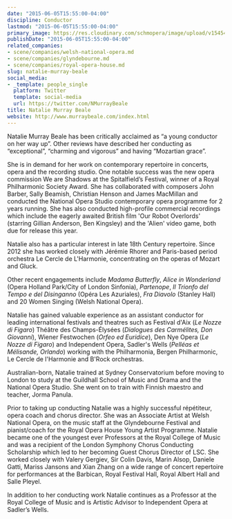 ```yaml
---
date: "2015-06-05T15:55:00-04:00"
discipline: Conductor
lastmod: "2015-06-05T15:55:00-04:00"
primary_image: https://res.cloudinary.com/schmopera/image/upload/v1545409169/media/webhook-uploads/1433534050168/photo-1.JPG.JPG
publishDate: "2015-06-05T15:55:00-04:00"
related_companies:
- scene/companies/welsh-national-opera.md
- scene/companies/glyndebourne.md
- scene/companies/royal-opera-house.md
slug: natalie-murray-beale
social_media:
- _template: people_single
  platform: Twitter
  template: social-media
  url: https://twitter.com/NMurrayBeale
title: Natalie Murray Beale
website: http://www.murraybeale.com/index.html
---
```


Natalie Murray Beale has been critically acclaimed as “a young conductor on her way up”. Other reviews have described her conducting as “exceptional”, “charming and vigorous” and having “Mozartian grace”.

She is in demand for her work on contemporary repertoire in concerts, opera and the recording studio. One notable success was the new opera commission We are Shadows at the Spitalfield’s Festival, winner of a Royal Philharmonic Society Award. She has collaborated with composers John Barber, Sally Beamish, Christian Henson and James MacMillan and conducted the National Opera Studio contemporary opera programme for 2 years running. She has also conducted high-profile commercial recordings which include the eagerly awaited British film 'Our Robot Overlords' (starring Gillian Anderson, Ben Kingsley) and the 'Alien' video game, both due for release this year.

Natalie also has a particular interest in late 18th Century repertoire. Since 2012 she has worked closely with Jérémie Rhorer and Paris-based period orchestra Le Cercle de L'Harmonie, concentrating on the operas of Mozart and Gluck.

Other recent engagements include *Madama Butterfly*, *Alice in Wonderland* (Opera Holland Park/City of London Sinfonia), *Partenope*, *Il Trionfo del Tempo e del Disinganno* (Opéra Les Azuriales), *Fra Diavolo* (Stanley Hall) and 20 Women Singing (Welsh National Opera).

Natalie has gained valuable experience as an assistant conductor for leading international festivals and theatres such as Festival d'Aix (*Le Nozze di Figaro*) Théâtre des Champs-Élysées (*Dialogues des Carmélites, Don Giovanni*), Wiener Festwochen (*Orfeo ed Euridice*), Den Nye Opera (*Le Nozze di Figaro*) and Independent Opera, Sadler's Wells (*Pelléas et Mélisande, Orlando*) working with the Philharmonia, Bergen Philharmonic, Le Cercle de l'Harmonie and B'Rock orchestras.

Australian-born, Natalie trained at Sydney Conservatorium before moving to London to study at the Guildhall School of Music and Drama and the National Opera Studio. She went on to train with Finnish maestro and teacher, Jorma Panula.

Prior to taking up conducting Natalie was a highly successful répétiteur, opera coach and chorus director. She was an Associate Artist at Welsh National Opera, on the music staff at the Glyndebourne Festival and pianist/coach for the Royal Opera House Young Artist Programme. Natalie became one of the youngest ever Professors at the Royal College of Music and was a recipient of the London Symphony Chorus Conducting Scholarship which led to her becoming Guest Chorus Director of LSC. She worked closely with Valery Gergiev, Sir Colin Davis, Marin Alsop, Daniele Gatti, Mariss Jansons and Xian Zhang on a wide range of concert repertoire for performances at the Barbican, Royal Festival Hall, Royal Albert Hall and Salle Pleyel.

In addition to her conducting work Natalie continues as a Professor at the Royal College of Music and is Artistic Advisor to Independent Opera at Sadler’s Wells.
